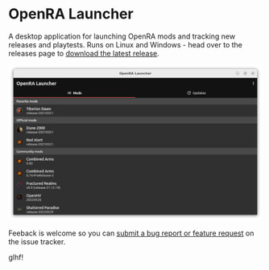 # OpenRA Launcher

A desktop application for launching OpenRA mods and tracking new releases and playtests. Runs on Linux and Windows - head over to the releases page to [download the latest release](https://github.com/dragunoff/OpenRA-Launcher/releases/latest).

![List of installed mods](./screenshots/screenshot-mods.png)

Feeback is welcome so you can [submit a bug report or feature request](https://github.com/dragunoff/OpenRA-Launcher/issues) on the issue tracker.

glhf!
